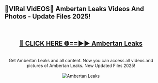 <h2>🔴VIRal VidEOS🔴 Ambertan Leaks Videos And Photos - Update Files 2025!</h2>
<br>
<div align="center">
<h2><a href="https://virallinks.top/odZfE0" rel="nofollow">🔴 CLICK HERE 🌐==►► Ambertan Leaks</a></h2>
<br>
Get Ambertan Leaks and all content. Now you can access all videos and pictures of Ambertan Leaks. New Updated Files 2025!
<br>
<br>
<a href="https://virallinks.top/odZfE0" rel="nofollow" data-target="animated-image.originalLink"><img src="https://i.imgur.com/dJHk4Zq.gif)" alt="Ambertan Leaks" style="max-width: 100%; display: inline-block;" data-target="animated-image.originalImage"></a>
</div>
<br>
